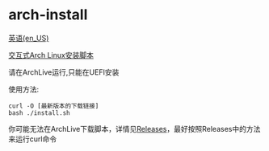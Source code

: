 # arch-install
[英语(en_US)](https://github.com/LGY07/arch-install/blob/main/README.md)

[交互式Arch Linux安装脚本](https://github.com/LGY07/arch-install/releases)

请在ArchLive运行,只能在UEFI安装

使用方法:
```
curl -O [最新版本的下载链接]
bash ./install.sh
```

你可能无法在ArchLive下载脚本，详情见[Releases](https://github.com/LGY07/arch-install/releases)，最好按照Releases中的方法来运行curl命令
